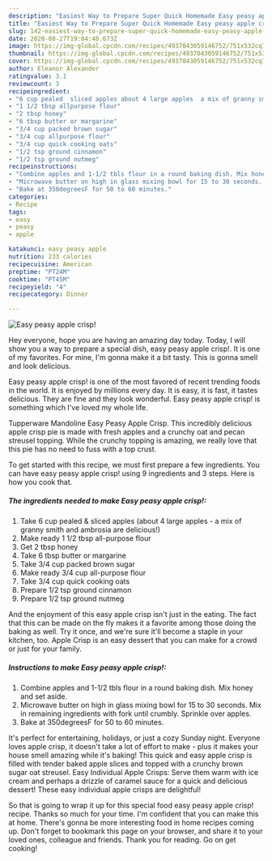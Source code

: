 ```yaml
---
description: "Easiest Way to Prepare Super Quick Homemade Easy peasy apple crisp!"
title: "Easiest Way to Prepare Super Quick Homemade Easy peasy apple crisp!"
slug: 142-easiest-way-to-prepare-super-quick-homemade-easy-peasy-apple-crisp
date: 2020-08-27T19:04:48.673Z
image: https://img-global.cpcdn.com/recipes/4937043059146752/751x532cq70/easy-peasy-apple-crisp-recipe-main-photo.jpg
thumbnail: https://img-global.cpcdn.com/recipes/4937043059146752/751x532cq70/easy-peasy-apple-crisp-recipe-main-photo.jpg
cover: https://img-global.cpcdn.com/recipes/4937043059146752/751x532cq70/easy-peasy-apple-crisp-recipe-main-photo.jpg
author: Eleanor Alexander
ratingvalue: 3.1
reviewcount: 3
recipeingredient:
- "6 cup pealed  sliced apples about 4 large apples  a mix of granny smith and ambrosia are delicious"
- "1 1/2 tbsp allpurpose flour"
- "2 tbsp honey"
- "6 tbsp butter or margarine"
- "3/4 cup packed brown sugar"
- "3/4 cup allpurpose flour"
- "3/4 cup quick cooking oats"
- "1/2 tsp ground cinnamon"
- "1/2 tsp ground nutmeg"
recipeinstructions:
- "Combine apples and 1-1/2 tbls flour in a round baking dish. Mix honey and set aside."
- "Microwave butter on high in glass mixing bowl for 15 to 30 seconds. Mix in remaining ingredients with fork until crumbly. Sprinkle over apples."
- "Bake at 350degreesF for 50 to 60 minutes."
categories:
- Recipe
tags:
- easy
- peasy
- apple

katakunci: easy peasy apple 
nutrition: 233 calories
recipecuisine: American
preptime: "PT24M"
cooktime: "PT45M"
recipeyield: "4"
recipecategory: Dinner

---
```



![Easy peasy apple crisp!](https://img-global.cpcdn.com/recipes/4937043059146752/751x532cq70/easy-peasy-apple-crisp-recipe-main-photo.jpg)

Hey everyone, hope you are having an amazing day today. Today, I will show you a way to prepare a special dish, easy peasy apple crisp!. It is one of my favorites. For mine, I'm gonna make it a bit tasty. This is gonna smell and look delicious.

Easy peasy apple crisp! is one of the most favored of recent trending foods in the world. It is enjoyed by millions every day. It is easy, it is fast, it tastes delicious. They are fine and they look wonderful. Easy peasy apple crisp! is something which I've loved my whole life.

Tupperware Mandoline Easy Peasy Apple Crisp. This incredibly delicious apple crisp pie is made with fresh apples and a crunchy oat and pecan streusel topping. While the crunchy topping is amazing, we really love that this pie has no need to fuss with a top crust.


To get started with this recipe, we must first prepare a few ingredients. You can have easy peasy apple crisp! using 9 ingredients and 3 steps. Here is how you cook that.

##### The ingredients needed to make Easy peasy apple crisp!:

1. Take 6 cup pealed &amp; sliced apples (about 4 large apples - a mix of granny smith and ambrosia are delicious!)
1. Make ready 1 1/2 tbsp all-purpose flour
1. Get 2 tbsp honey
1. Take 6 tbsp butter or margarine
1. Take 3/4 cup packed brown sugar
1. Make ready 3/4 cup all-purpose flour
1. Take 3/4 cup quick cooking oats
1. Prepare 1/2 tsp ground cinnamon
1. Prepare 1/2 tsp ground nutmeg


And the enjoyment of this easy apple crisp isn&#39;t just in the eating. The fact that this can be made on the fly makes it a favorite among those doing the baking as well. Try it once, and we&#39;re sure it&#39;ll become a staple in your kitchen, too. Apple Crisp is an easy dessert that you can make for a crowd or just for your family. 

##### Instructions to make Easy peasy apple crisp!:

1. Combine apples and 1-1/2 tbls flour in a round baking dish. Mix honey and set aside.
1. Microwave butter on high in glass mixing bowl for 15 to 30 seconds. Mix in remaining ingredients with fork until crumbly. Sprinkle over apples.
1. Bake at 350degreesF for 50 to 60 minutes.


It&#39;s perfect for entertaining, holidays, or just a cozy Sunday night. Everyone loves apple crisp, it doesn&#39;t take a lot of effort to make - plus it makes your house smell amazing while it&#39;s baking! This quick and easy apple crisp is filled with tender baked apple slices and topped with a crunchy brown sugar oat streusel. Easy Individual Apple Crisps: Serve them warm with ice cream and perhaps a drizzle of caramel sauce for a quick and delicious dessert! These easy individual apple crisps are delightful! 

So that is going to wrap it up for this special food easy peasy apple crisp! recipe. Thanks so much for your time. I'm confident that you can make this at home. There's gonna be more interesting food in home recipes coming up. Don't forget to bookmark this page on your browser, and share it to your loved ones, colleague and friends. Thank you for reading. Go on get cooking!
